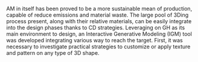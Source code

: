 AM in itself has been proved to be a more sustainable mean of production, capable of reduce emissions and material waste. The large pool of 3Ding process present, along with their relative materials, can be easily integrate into the design phases thanks to CD strategies. Leveraging on GH as its main environment to design, an Interactive Generative Modeling (IGM) tool was developed integrating various way to reach the target. First, it was necessary to investigate practical strategies to customize or apply texture and pattern on any type of 3D shape. 

